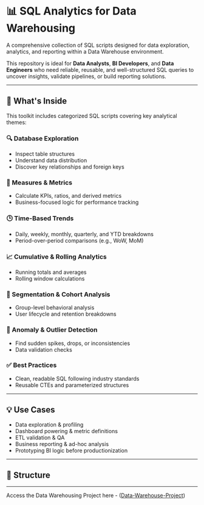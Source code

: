 # 📊 SQL Analytics  for Data Warehousing

A comprehensive collection of SQL scripts designed for data exploration, analytics, and reporting within a Data Warehouse environment.

This repository is ideal for **Data Analysts**, **BI Developers**, and **Data Engineers** who need reliable, reusable, and well-structured SQL queries to uncover insights, validate pipelines, or build reporting solutions.

---

## 🧰 What's Inside

This toolkit includes categorized SQL scripts covering key analytical themes:

### 🔍 Database Exploration
- Inspect table structures
- Understand data distribution
- Discover key relationships and foreign keys

### 📏 Measures & Metrics
- Calculate KPIs, ratios, and derived metrics
- Business-focused logic for performance tracking

### 🕒 Time-Based Trends
- Daily, weekly, monthly, quarterly, and YTD breakdowns
- Period-over-period comparisons (e.g., WoW, MoM)

### 📈 Cumulative & Rolling Analytics
- Running totals and averages
- Rolling window calculations

### 🧬 Segmentation & Cohort Analysis
- Group-level behavioral analysis
- User lifecycle and retention breakdowns

### 🚨 Anomaly & Outlier Detection
- Find sudden spikes, drops, or inconsistencies
- Data validation checks

### ✅ Best Practices
- Clean, readable SQL following industry standards
- Reusable CTEs and parameterized structures

---

## 💡 Use Cases

- Data exploration & profiling  
- Dashboard powering & metric definitions  
- ETL validation & QA  
- Business reporting & ad-hoc analysis  
- Prototyping BI logic before productionization

---

## 📂 Structure

---

Access the Data Warehousing Project here - ([Data-Warehouse-Project](https://github.com/dev0919/Data-Analysis-Projects/tree/main/Data%20Warehouse))
